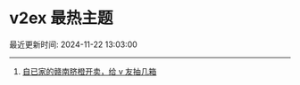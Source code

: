 # v2ex 最热主题

最近更新时间: 2024-11-22 13:03:00

--- 
1. [自已家的赣南脐橙开卖，给 v 友抽几箱](https://www.v2ex.com/t/1091646) 
